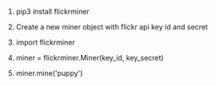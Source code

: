 1. pip3 install flickrminer
2. Create a new miner object with flickr api key id and secret

1. import flickrminer
2. miner = flickrminer.Miner(key_id, key_secret)
3. miner.mine('puppy')
